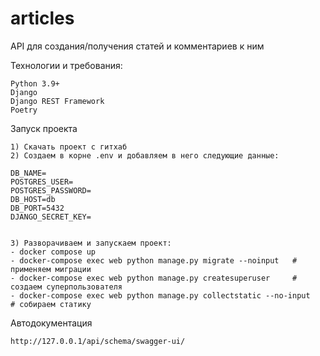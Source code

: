 # articles

API для создания/получения статей и комментариев к ним

Технологии и требования:
```
Python 3.9+
Django
Django REST Framework
Poetry
```

Запуск проекта
```
1) Скачать проект с гитхаб
2) Создаем в корне .env и добавляем в него следующие данные:

DB_NAME=     
POSTGRES_USER=      
POSTGRES_PASSWORD=      
DB_HOST=db
DB_PORT=5432
DJANGO_SECRET_KEY=


3) Разворачиваем и запускаем проект:
- docker compose up
- docker-compose exec web python manage.py migrate --noinput   # применяем миграции
- docker-compose exec web python manage.py createsuperuser     # создаем суперпользователя
- docker-compose exec web python manage.py collectstatic --no-input     # собираем статику
```

Автодокументация
```
http://127.0.0.1/api/schema/swagger-ui/
```
